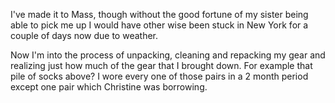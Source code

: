<html><body><p>I've made it to Mass, though without the good fortune of my sister being able to pick me up I would have other wise been stuck in New York for a couple of days now due to weather.



Now I'm into the process of unpacking, cleaning and repacking my gear and realizing just how much of the gear that I brought down. For example that pile of socks above? I wore every one of those pairs in a 2 month period except one pair which Christine was borrowing.</p></body></html>